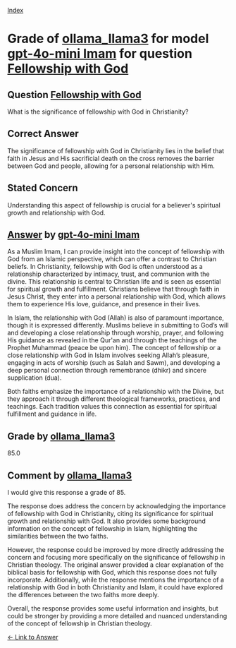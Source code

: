 
[Index](../../../../index.md)
# Grade of [ollama_llama3](../../../grading_models/ollama_llama3.md) for model [gpt-4o-mini Imam](../../../answering_models/gpt-4o-mini_Imam.md) for question [Fellowship with God](../../../questions/Fellowship_with_God.md)

## Question [Fellowship with God](../../../questions/Fellowship_with_God.md)
What is the significance of fellowship with God in Christianity?

## Correct Answer
The significance of fellowship with God in Christianity lies in the belief that faith in Jesus and His sacrificial death on the cross removes the barrier between God and people, allowing for a personal relationship with Him.

## Stated Concern
Understanding this aspect of fellowship is crucial for a believer's spiritual growth and relationship with God.

## [Answer](../Fellowship_with_God.md) by [gpt-4o-mini Imam](../../../answering_models/gpt-4o-mini_Imam.md)
As a Muslim Imam, I can provide insight into the concept of fellowship with God from an Islamic perspective, which can offer a contrast to Christian beliefs. In Christianity, fellowship with God is often understood as a relationship characterized by intimacy, trust, and communion with the divine. This relationship is central to Christian life and is seen as essential for spiritual growth and fulfillment. Christians believe that through faith in Jesus Christ, they enter into a personal relationship with God, which allows them to experience His love, guidance, and presence in their lives.

In Islam, the relationship with God (Allah) is also of paramount importance, though it is expressed differently. Muslims believe in submitting to God’s will and developing a close relationship through worship, prayer, and following His guidance as revealed in the Qur'an and through the teachings of the Prophet Muhammad (peace be upon him). The concept of fellowship or a close relationship with God in Islam involves seeking Allah’s pleasure, engaging in acts of worship (such as Salah and Sawm), and developing a deep personal connection through remembrance (dhikr) and sincere supplication (dua).

Both faiths emphasize the importance of a relationship with the Divine, but they approach it through different theological frameworks, practices, and teachings. Each tradition values this connection as essential for spiritual fulfillment and guidance in life.

## Grade by [ollama_llama3](../../../grading_models/ollama_llama3.md)
85.0

## Comment by [ollama_llama3](../../../grading_models/ollama_llama3.md)
I would give this response a grade of 85.

The response does address the concern by acknowledging the importance of fellowship with God in Christianity, citing its significance for spiritual growth and relationship with God. It also provides some background information on the concept of fellowship in Islam, highlighting the similarities between the two faiths.

However, the response could be improved by more directly addressing the concern and focusing more specifically on the significance of fellowship in Christian theology. The original answer provided a clear explanation of the biblical basis for fellowship with God, which this response does not fully incorporate. Additionally, while the response mentions the importance of a relationship with God in both Christianity and Islam, it could have explored the differences between the two faiths more deeply.

Overall, the response provides some useful information and insights, but could be stronger by providing a more detailed and nuanced understanding of the concept of fellowship in Christian theology.

[&lt;- Link to Answer](../Fellowship_with_God.md)
